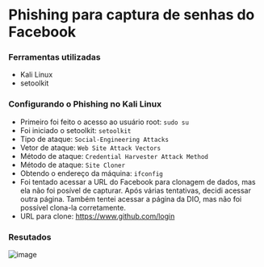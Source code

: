 # Phishing para captura de senhas do Facebook

### Ferramentas utilizadas

- Kali Linux
- setoolkit

### Configurando o Phishing no Kali Linux

- Primeiro foi feito o acesso ao usuário root: ``` sudo su ```
- Foi iniciado o setoolkit: ``` setoolkit ```
- Tipo de ataque: ``` Social-Engineering Attacks ```
- Vetor de ataque: ``` Web Site Attack Vectors ```
- Método de ataque: ```Credential Harvester Attack Method ```
- Método de ataque: ``` Site Cloner ```
- Obtendo o endereço da máquina: ``` ifconfig ```
- Foi tentado acessar a URL do Facebook para clonagem de dados, mas ela não foi posível de capturar.
  Após várias tentativas, decidi acessar outra página. Também tentei acessar a página da DIO, mas não foi possível clona-la corretamente.
- URL para clone: https://www.github.com/login

### Resutados

![image](https://github.com/JPsantosdev/DioDesafioSE/assets/127047209/6e208895-8707-47f8-af5a-e4d3848a0ca8)

